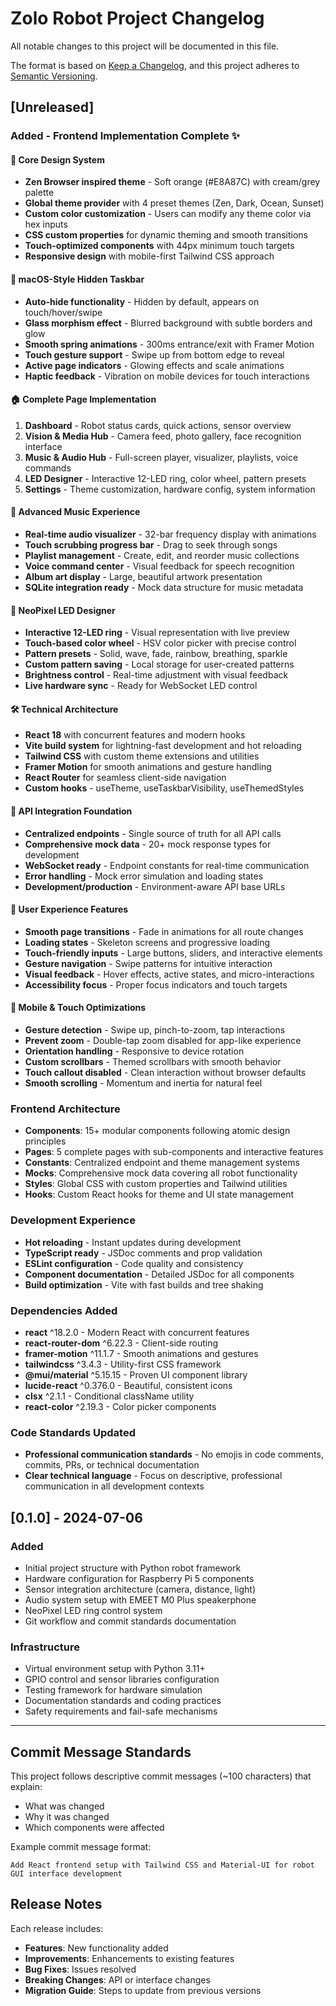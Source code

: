 # Zolo Robot Project Changelog

All notable changes to this project will be documented in this file.

The format is based on [Keep a Changelog](https://keepachangelog.com/en/1.0.0/),
and this project adheres to [Semantic Versioning](https://semver.org/spec/v2.0.0.html).

## [Unreleased]

### Added - Frontend Implementation Complete ✨

#### 🎨 **Core Design System**
- **Zen Browser inspired theme** - Soft orange (#E8A87C) with cream/grey palette
- **Global theme provider** with 4 preset themes (Zen, Dark, Ocean, Sunset)
- **Custom color customization** - Users can modify any theme color via hex inputs
- **CSS custom properties** for dynamic theming and smooth transitions
- **Touch-optimized components** with 44px minimum touch targets
- **Responsive design** with mobile-first Tailwind CSS approach

#### 📱 **macOS-Style Hidden Taskbar**
- **Auto-hide functionality** - Hidden by default, appears on touch/hover/swipe
- **Glass morphism effect** - Blurred background with subtle borders and glow
- **Smooth spring animations** - 300ms entrance/exit with Framer Motion
- **Touch gesture support** - Swipe up from bottom edge to reveal
- **Active page indicators** - Glowing effects and scale animations
- **Haptic feedback** - Vibration on mobile devices for touch interactions

#### 🏠 **Complete Page Implementation**
1. **Dashboard** - Robot status cards, quick actions, sensor overview
2. **Vision & Media Hub** - Camera feed, photo gallery, face recognition interface
3. **Music & Audio Hub** - Full-screen player, visualizer, playlists, voice commands
4. **LED Designer** - Interactive 12-LED ring, color wheel, pattern presets
5. **Settings** - Theme customization, hardware config, system information

#### 🎵 **Advanced Music Experience** 
- **Real-time audio visualizer** - 32-bar frequency display with animations
- **Touch scrubbing progress bar** - Drag to seek through songs
- **Playlist management** - Create, edit, and reorder music collections
- **Voice command center** - Visual feedback for speech recognition
- **Album art display** - Large, beautiful artwork presentation
- **SQLite integration ready** - Mock data structure for music metadata

#### 🎨 **NeoPixel LED Designer**
- **Interactive 12-LED ring** - Visual representation with live preview
- **Touch-based color wheel** - HSV color picker with precise control
- **Pattern presets** - Solid, wave, fade, rainbow, breathing, sparkle
- **Custom pattern saving** - Local storage for user-created patterns
- **Brightness control** - Real-time adjustment with visual feedback
- **Live hardware sync** - Ready for WebSocket LED control

#### 🛠️ **Technical Architecture**
- **React 18** with concurrent features and modern hooks
- **Vite build system** for lightning-fast development and hot reloading
- **Tailwind CSS** with custom theme extensions and utilities
- **Framer Motion** for smooth animations and gesture handling
- **React Router** for seamless client-side navigation
- **Custom hooks** - useTheme, useTaskbarVisibility, useThemedStyles

#### 📡 **API Integration Foundation**
- **Centralized endpoints** - Single source of truth for all API calls
- **Comprehensive mock data** - 20+ mock response types for development
- **WebSocket ready** - Endpoint constants for real-time communication
- **Error handling** - Mock error simulation and loading states
- **Development/production** - Environment-aware API base URLs

#### 🎯 **User Experience Features**
- **Smooth page transitions** - Fade in animations for all route changes
- **Loading states** - Skeleton screens and progressive loading
- **Touch-friendly inputs** - Large buttons, sliders, and interactive elements
- **Gesture navigation** - Swipe patterns for intuitive interaction
- **Visual feedback** - Hover effects, active states, and micro-interactions
- **Accessibility focus** - Proper focus indicators and touch targets

#### 📱 **Mobile & Touch Optimizations**
- **Gesture detection** - Swipe up, pinch-to-zoom, tap interactions
- **Prevent zoom** - Double-tap zoom disabled for app-like experience
- **Orientation handling** - Responsive to device rotation
- **Custom scrollbars** - Themed scrollbars with smooth behavior
- **Touch callout disabled** - Clean interaction without browser defaults
- **Smooth scrolling** - Momentum and inertia for natural feel

### Frontend Architecture
- **Components**: 15+ modular components following atomic design principles
- **Pages**: 5 complete pages with sub-components and interactive features
- **Constants**: Centralized endpoint and theme management systems
- **Mocks**: Comprehensive mock data covering all robot functionality
- **Styles**: Global CSS with custom properties and Tailwind utilities
- **Hooks**: Custom React hooks for theme and UI state management

### Development Experience
- **Hot reloading** - Instant updates during development
- **TypeScript ready** - JSDoc comments and prop validation
- **ESLint configuration** - Code quality and consistency
- **Component documentation** - Detailed JSDoc for all components
- **Build optimization** - Vite with fast builds and tree shaking

### Dependencies Added
- **react** ^18.2.0 - Modern React with concurrent features
- **react-router-dom** ^6.22.3 - Client-side routing
- **framer-motion** ^11.1.7 - Smooth animations and gestures
- **tailwindcss** ^3.4.3 - Utility-first CSS framework
- **@mui/material** ^5.15.15 - Proven UI component library
- **lucide-react** ^0.376.0 - Beautiful, consistent icons
- **clsx** ^2.1.1 - Conditional className utility
- **react-color** ^2.19.3 - Color picker components

### Code Standards Updated
- **Professional communication standards** - No emojis in code comments, commits, PRs, or technical documentation
- **Clear technical language** - Focus on descriptive, professional communication in all development contexts

## [0.1.0] - 2024-07-06

### Added
- Initial project structure with Python robot framework
- Hardware configuration for Raspberry Pi 5 components
- Sensor integration architecture (camera, distance, light)
- Audio system setup with EMEET M0 Plus speakerphone
- NeoPixel LED ring control system
- Git workflow and commit standards documentation

### Infrastructure
- Virtual environment setup with Python 3.11+
- GPIO control and sensor libraries configuration
- Testing framework for hardware simulation
- Documentation standards and coding practices
- Safety requirements and fail-safe mechanisms

---

## Commit Message Standards

This project follows descriptive commit messages (~100 characters) that explain:
- What was changed
- Why it was changed
- Which components were affected

Example commit message format:
```
Add React frontend setup with Tailwind CSS and Material-UI for robot GUI interface development
```

## Release Notes

Each release includes:
- **Features**: New functionality added
- **Improvements**: Enhancements to existing features
- **Bug Fixes**: Issues resolved
- **Breaking Changes**: API or interface changes
- **Migration Guide**: Steps to update from previous versions